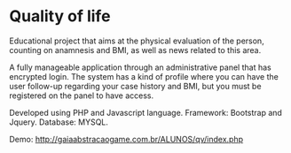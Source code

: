 # Quality of life
Educational project that aims at the physical evaluation of the person, counting on anamnesis and BMI, as well as news related to this area.

A fully manageable application through an administrative panel that has encrypted login. The system has a kind of profile where you can have the user follow-up regarding your case history and BMI, but you must be registered on the panel to have access.

Developed using PHP and Javascript language. Framework: Bootstrap and Jquery. Database: MYSQL.

Demo: http://gaiaabstracaogame.com.br/ALUNOS/qv/index.php

